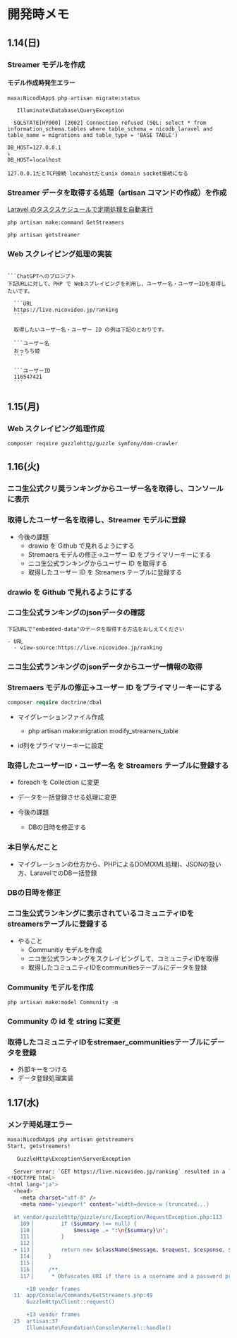 # 開発時メモ

## 1.14(日)

### Streamer モデルを作成

#### モデル作成時発生エラー

```エラー
masa:NicodbApp$ php artisan migrate:status

   Illuminate\Database\QueryException

  SQLSTATE[HY000] [2002] Connection refused (SQL: select * from information_schema.tables where table_schema = nicodb_laravel and table_name = migrations and table_type = 'BASE TABLE')
```

```解決方法
DB_HOST=127.0.0.1
↓
DB_HOST=localhost
```

```原因
127.0.0.1だとTCP接続 locahostだとunix domain socket接続になる
```

### Streamer データを取得する処理（artisan コマンドの作成）を作成

[Laravel のタスクスケジュールで定期処理を自動実行](https://www.rail-c.com/laravel%E3%81%AE%E3%82%BF%E3%82%B9%E3%82%AF%E3%82%B9%E3%82%B1%E3%82%B8%E3%83%A5%E3%83%BC%E3%83%AB%E3%81%A7%E5%AE%9A%E6%9C%9F%E5%87%A6%E7%90%86%E3%82%92%E8%87%AA%E5%8B%95%E5%AE%9F%E8%A1%8C/)

```Streamer データを取得する artisan コマンドを作成
php artisan make:command GetStreamers
```

```実行コマンド
php artisan getstreamer
```

### Web スクレイピング処理の実装

````ロジック

```ChatGPTへのプロンプト
下記URLに対して、PHP で Webスプレイピングを利用し、ユーザー名・ユーザーIDを取得したいです。

  ```URL
  https://live.nicovideo.jp/ranking
  ```

  取得したいユーザー名・ユーザー ID の例は下記のとおりです。

  ```ユーザー名
  おっちち姫
  ```

  ```ユーザーID
  116547421
  ```

````

## 1.15(月)

### Web スクレイピング処理作成

```必要なライブラリをインストール
composer require guzzlehttp/guzzle symfony/dom-crawler
```

## 1.16(火)

### ニコ生公式クリ奨ランキングからユーザー名を取得し、コンソールに表示

### 取得したユーザー名を取得し、Streamer モデルに登録

- 今後の課題
  - drawio を Github で見れるようにする
  - Stremaers モデルの修正->ユーザー ID をプライマリーキーにする
  - ニコ生公式ランキングからユーザー ID を取得する
  - 取得したユーザー ID を Streamers テーブルに登録する

### drawio を Github で見れるようにする

### ニコ生公式ランキングのjsonデータの確認

```ChatGPTヘのプロンプト
下記URLで"embedded-data"のデータを取得する方法をおしえてください

- URL
  - view-source:https://live.nicovideo.jp/ranking
```

### ニコ生公式ランキングのjsonデータからユーザー情報の取得

### Stremaers モデルの修正->ユーザー ID をプライマリーキーにする

```php
composer require doctrine/dbal
```

- マイグレーションファイル作成
  - php artisan make:migration modify_streamers_table

- id列をプライマリーキーに設定

### 取得したユーザーID・ユーザー名 を Streamers テーブルに登録する

- foreach を Collection に変更
- データを一括登録させる処理に変更

- 今後の課題
  - DBの日時を修正する

### 本日学んだこと

- マイグレーションの仕方から、PHPによるDOM(XML処理)、JSONの扱い方、LaravelでのDB一括登録

### DBの日時を修正

### ニコ生公式ランキングに表示されているコミュニティIDをstreamersテーブルに登録する

- やること
  - Communitiy モデルを作成
  - ニコ生公式ランキングをスクレイピングして、コミュニティIDを取得
  - 取得したコミュニティIDをcommunitiesテーブルにデータを登録

### Community モデルを作成

```Communitiy モデルを作成
php artisan make:model Community -m
```

### Community の id を string に変更

### 取得したコミュニティIDをstremaer_communitiesテーブルにデータを登録

- 外部キーをつける
- データ登録処理実装

## 1.17(水)

### メンテ時処理エラー

```bash
masa:NicodbApp$ php artisan getstreamers
Start, getstreamers!

   GuzzleHttp\Exception\ServerException 

  Server error: `GET https://live.nicovideo.jp/ranking` resulted in a `503 Service Temporarily Unavailable` response:
<!DOCTYPE html>
<html lang="ja">
  <head>
    <meta charset="utf-8" />
    <meta name="viewport" content="width=device-w (truncated...)

  at vendor/guzzlehttp/guzzle/src/Exception/RequestException.php:113
    109▕         if ($summary !== null) {
    110▕             $message .= ":\n{$summary}\n";
    111▕         }
    112▕ 
  ➜ 113▕         return new $className($message, $request, $response, $previous, $handlerContext);
    114▕     }
    115▕ 
    116▕     /**
    117▕      * Obfuscates URI if there is a username and a password present

      +10 vendor frames 
  11  app/Console/Commands/GetStreamers.php:49
      GuzzleHttp\Client::request()

      +13 vendor frames 
  25  artisan:37
      Illuminate\Foundation\Console\Kernel::handle()
```
